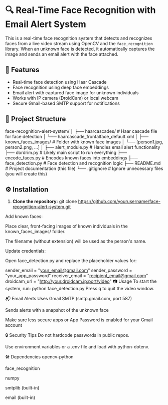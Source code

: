 # 🔍 Real-Time Face Recognition with Email Alert System

This is a real-time face recognition system that detects and recognizes faces from a live video stream using OpenCV and the `face_recognition` library. When an unknown face is detected, it automatically captures the image and sends an email alert with the face attached.

## 🚀 Features

- Real-time face detection using Haar Cascade
- Face recognition using deep face embeddings
- Email alert with captured face image for unknown individuals
- Works with IP camera (DroidCam) or local webcam
- Secure Gmail-based SMTP support for notifications

## 📁 Project Structure

face-recognition-alert-system/
│
├── haarcascades/              # Haar cascade file for face detection
│   └── haarcascade_frontalface_default.xml
│
├── known_faces_images/        # Folder with known face images
│   └── [person1.jpg, person2.png, ...]
│
├── alert_module.py            # Handles email alert functionality
├── dordrim.py                 # Likely main script to run everything
├── encode_faces.py            # Encodes known faces into embeddings
├── face_detection.py          # Face detection and recognition logic
├── README.md                  # Project documentation (this file)
└── .gitignore                 # Ignore unnecessary files (you will create this)

## ⚙️ Installation

1. **Clone the repository:**
   git clone https://github.com/yourusername/face-recognition-alert-system.git
   
Add known faces:

Place clear, front-facing images of known individuals in the known_faces_images/ folder.

The filename (without extension) will be used as the person's name.

Update credentials:

Open face_detection.py and replace the placeholder values for:

sender_email = "your_email@gmail.com"
sender_password = "your_app_password"
receiver_email = "recipient_email@gmail.com"
droidcam_url = "http://your.droidcam.ip:port/video"
📷 Usage
To start the system, run:
python face_detection.py
Press q to quit the video window.

📬 Email Alerts
Uses Gmail SMTP (smtp.gmail.com, port 587)

Sends alerts with a snapshot of the unknown face

Make sure less secure apps or App Password is enabled for your Gmail account

🔒 Security Tips
Do not hardcode passwords in public repos.

Use environment variables or a .env file and load with python-dotenv.

🛠️ Dependencies
opencv-python

face_recognition

numpy

smtplib (built-in)

email (built-in)
